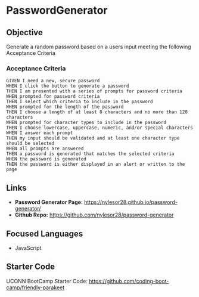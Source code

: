 # PasswordGenerator
## Objective
Generate a random password  based on a users input meeting the following Acceptance Criteria

### Acceptance Criteria

```
GIVEN I need a new, secure password
WHEN I click the button to generate a password
THEN I am presented with a series of prompts for password criteria
WHEN prompted for password criteria
THEN I select which criteria to include in the password
WHEN prompted for the length of the password
THEN I choose a length of at least 8 characters and no more than 128 characters
WHEN prompted for character types to include in the password
THEN I choose lowercase, uppercase, numeric, and/or special characters
WHEN I answer each prompt
THEN my input should be validated and at least one character type should be selected
WHEN all prompts are answered
THEN a password is generated that matches the selected criteria
WHEN the password is generated
THEN the password is either displayed in an alert or written to the page
```
## Links

* **Password Generator Page:** <https://nylesor28.github.io/password-generator/> 
* **Github Repo:** <https://github.com/nylesor28/password-generator>


## Focused Languages
* JavaScript

## Starter Code
 UCONN BootCamp Starter Code: <https://github.com/coding-boot-camp/friendly-parakeet>